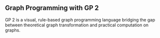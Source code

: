 ## Graph Programming with GP 2

GP 2 is a visual, rule-based graph programming language bridging the gap between theoretical graph transformation and practical computation on graphs. 

